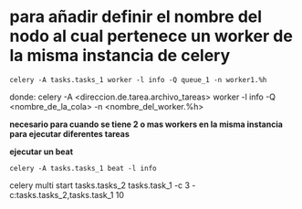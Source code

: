 # para añadir definir el nombre del nodo al cual pertenece un worker de la misma instancia de celery

`celery -A tasks.tasks_1 worker -l info -Q queue_1 -n worker1.%h`

donde:
celery -A <direccion.de.tarea.archivo_tareas> worker -l info -Q <nombre_de_la_cola> -n <nombre_del_worker.%h>

**necesario para cuando se tiene 2 o mas workers en la misma instancia para ejecutar diferentes tareas**

**ejecutar un beat**

`celery -A tasks.tasks_1 beat -l info`

celery multi start tasks.tasks_2 tasks.task_1 -c 3 -c:tasks.tasks_2,tasks.task_1 10